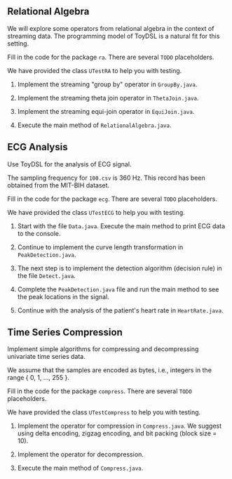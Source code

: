 
## Relational Algebra

We will explore some operators from relational algebra in the context of streaming data. The programming model of ToyDSL is a natural fit for this setting.

Fill in the code for the package `ra`. There are several `TODO` placeholders.

We have provided the class `UTestRA` to help you with testing.

1. Implement the streaming "group by" operator in `GroupBy.java`.

2. Implement the streaming theta join operator in `ThetaJoin.java`.

3. Implement the streaming equi-join operator in `EquiJoin.java`.

4. Execute the main method of `RelationalAlgebra.java`.


## ECG Analysis

Use ToyDSL for the analysis of ECG signal.

The sampling frequency for `100.csv` is 360 Hz. This record has been obtained from the MIT-BIH dataset.

Fill in the code for the package `ecg`. There are several `TODO` placeholders.

We have provided the class `UTestECG` to help you with testing.

1. Start with the file `Data.java`. Execute the main method to print ECG data to the console.

2. Continue to implement the curve length transformation in `PeakDetection.java`.

3. The next step is to implement the detection algorithm (decision rule) in the file `Detect.java`.

4. Complete the `PeakDetection.java` file and run the main method to see the peak locations in the signal.

5. Continue with the analysis of the patient's heart rate in `HeartRate.java`.


## Time Series Compression

Implement simple algorithms for compressing and decompressing univariate time series data.

We assume that the samples are encoded as bytes, i.e., integers in the range { 0, 1, ..., 255 }.

Fill in the code for the package `compress`. There are several `TODO` placeholders.

We have provided the class `UTestCompress` to help you with testing.

1. Implement the operator for compression in `Compress.java`. We suggest using delta encoding, zigzag encoding, and bit packing (block size = 10).

2. Implement the operator for decompression.

3. Execute the main method of `Compress.java`.
